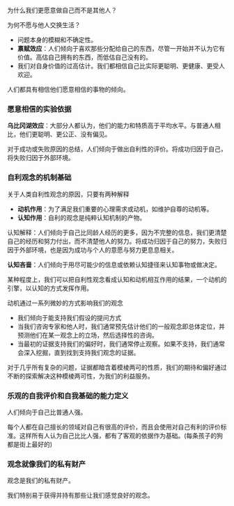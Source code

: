 为什么我们更愿意做自己而不是其他人？

为何不愿与他人交换生活？
+ 问题本身的模糊和不确定性。
+ **禀赋效应**：人们倾向于喜欢那些分配给自己的东西，尽管一开始并不认为它有价值。高估自己拥有的东西，而低估自己没有的。
+ 我们对自身价值的过高估计。我们都相信自己比实际更聪明、更健康、更受人欢迎。

人们都具有相信他们愿意相信的事物的倾向。

### 愿意相信的实验依据

**乌比冈湖效应**：大部分人都认为，他们的能力和特质高于平均水平。与普通人相比，他们更聪明、更公正、没有偏见。

对于成功或失败原因的总结，人们倾向于做出自利性的评价。将成功归因于自己，将失败归因于外部环境。


### 自利观念的机制基础

关于人类自利性观念的原因，只要有两种解释
+ **动机作用**：为了满足我们重要的心理需求或动机，如维护自尊的动机等。
+ **认知作用**：自利的观念是纯粹认知机制的产物。

认知解释：人们倾向于自己比同龄人经历的更多，因为不完整的信息，我们更清楚自己的经历和努力付出，而不清楚他人的努力。将成功归因于自己的努力，失败归因于外部环境，也是因为成功与个人的意愿与努力更息息相关。

**认知吝啬**：人们倾向于用尽可能少的信息或依赖认知捷径来认知事物或做决定。

某种程度上，我们可以把自利性观念看成认知和动机相互作用的结果，一个动机的引擎，以认知的方式发挥作用。

动机通过一系列微妙的方式影响我们的观念
+ 我们倾向于能支持我们假设的提问方式
+ 当我们咨询专家和他人时，我们通常预先估计他们的一般观念即总体定位，并预测他们在某一观念上的立场，然后选择性的咨询。
+ 当最初的证据支持我们的偏好时，我们通常停止观察。如果不支持，我们通常会深入挖掘，直到找到支持我们观念的证据。


对于几乎所有复杂的问题，证据都暗含着模棱两可的性质，我们的期待和偏好通过不断的探索解决这种模棱两可性，为我们的利益服务。


### 乐观的自我评价和自我基础的能力定义

人们倾向于自己比普通人强。

每个人都在自己擅长的领域对自己有很高的评价，而且会使用对自己有利的评价标准。这样所有人认为自己比比人强，都有了客观的依据作为基础。(每条孩子的狗都是街上最好的)


### 观念就像我们的私有财产

观念是我们的私有财产。

我们特别易于获得并持有那些让我们感觉良好的观念。